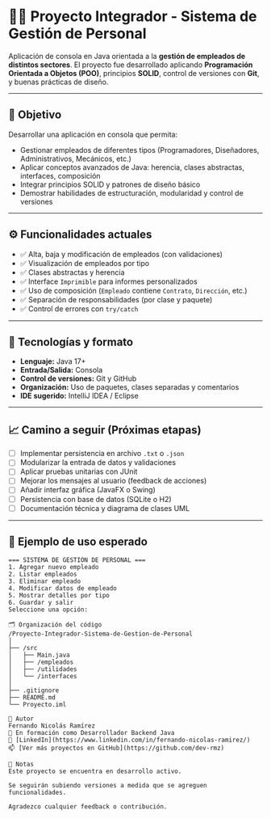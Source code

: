 # 🧑‍💼 Proyecto Integrador - Sistema de Gestión de Personal

Aplicación de consola en Java orientada a la **gestión de empleados de distintos sectores**. El proyecto fue desarrollado aplicando **Programación Orientada a Objetos (POO)**, principios **SOLID**, control de versiones con **Git**, y buenas prácticas de diseño.

---

## 🎯 Objetivo

Desarrollar una aplicación en consola que permita:

- Gestionar empleados de diferentes tipos (Programadores, Diseñadores, Administrativos, Mecánicos, etc.)
- Aplicar conceptos avanzados de Java: herencia, clases abstractas, interfaces, composición
- Integrar principios SOLID y patrones de diseño básico
- Demostrar habilidades de estructuración, modularidad y control de versiones

---

## ⚙️ Funcionalidades actuales

- ✅ Alta, baja y modificación de empleados (con validaciones)
- ✅ Visualización de empleados por tipo
- ✅ Clases abstractas y herencia
- ✅ Interface `Imprimible` para informes personalizados
- ✅ Uso de composición (`Empleado` contiene `Contrato`, `Dirección`, etc.)
- ✅ Separación de responsabilidades (por clase y paquete)
- ✅ Control de errores con `try/catch`

---

## 🧩 Tecnologías y formato

- **Lenguaje:** Java 17+
- **Entrada/Salida:** Consola
- **Control de versiones:** Git y GitHub
- **Organización:** Uso de paquetes, clases separadas y comentarios
- **IDE sugerido:** IntelliJ IDEA / Eclipse

---

## 📈 Camino a seguir (Próximas etapas)

- [ ] Implementar persistencia en archivo `.txt` o `.json`
- [ ] Modularizar la entrada de datos y validaciones
- [ ] Aplicar pruebas unitarias con JUnit
- [ ] Mejorar los mensajes al usuario (feedback de acciones)
- [ ] Añadir interfaz gráfica (JavaFX o Swing)
- [ ] Persistencia con base de datos (SQLite o H2)
- [ ] Documentación técnica y diagrama de clases UML

---

## 📸 Ejemplo de uso esperado

```text
=== SISTEMA DE GESTIÓN DE PERSONAL ===
1. Agregar nuevo empleado
2. Listar empleados
3. Eliminar empleado
4. Modificar datos de empleado
5. Mostrar detalles por tipo
6. Guardar y salir
Seleccione una opción:

🗂️ Organización del código
/Proyecto-Integrador-Sistema-de-Gestion-de-Personal
│
├── /src
│   ├── Main.java
│   ├── /empleados
│   ├── /utilidades
│   └── /interfaces
│
├── .gitignore
├── README.md
└── Proyecto.iml

📇 Autor
Fernando Nicolás Ramírez
💼 En formación como Desarrollador Backend Java
🔗 [LinkedIn](https://www.linkedin.com/in/fernando-nicolas-ramirez/)  
📫 [Ver más proyectos en GitHub](https://github.com/dev-rmz)

📌 Notas
Este proyecto se encuentra en desarrollo activo.

Se seguirán subiendo versiones a medida que se agreguen funcionalidades.

Agradezco cualquier feedback o contribución.

